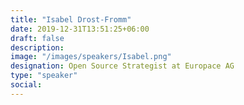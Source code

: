 ```yaml
---
title: "Isabel Drost-Fromm"
date: 2019-12-31T13:51:25+06:00
draft: false
description:
image: "/images/speakers/Isabel.png"
designation: Open Source Strategist at Europace AG
type: "speaker"
social:
---
```

